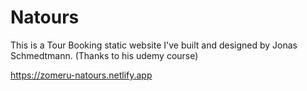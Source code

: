 # Natours

This is a Tour Booking static website I've built and designed by Jonas Schmedtmann. (Thanks to his udemy course)

https://zomeru-natours.netlify.app
